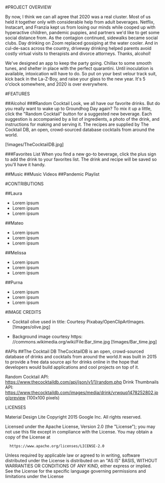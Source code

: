 #PROJECT OVERVIEW

By now, I think we can all agree that 2020 was a real cluster. Most of us held it together only with considerable help from adult beverages. Netflix, Instacart, and Franzia kept us from losing our minds while cooped up with hyperactive children, pandemic puppies, and partners we'd like to get some social distance from. As the contagion continued, sidewalks became social clubs. Day drinking on Zoom replaced gossiping at the water cooler. And in cul-de-sacs across the country, driveway drinking helped parents avoid costly virtual visits to therapists and divorce attorneys. Thanks, alcohol!

We've designed an app to keep the party going. Chillax to some smooth tunes, and shelter in place with the perfect quarantini. Until inoculation is available, intoxication will have to do. So put on your best velour track suit, kick back in the La-Z-Boy, and raise your glass to the new year. It's 5 o'clock somewhere, and 2020 is over everywhere.

#FEATURES

##Alcohol
###Random Cocktail
Look, we all have our favorite drinks. But do you really want to wake up to Groundhog Day again? To mix it up a little, click the "Random Cocktail" button for a suggested new beverage. Each suggestion is accompanied by a list of ingredients, a photo of the drink, and instructions for making and serving it. The recipes are supplied by The Cocktail DB, an open, crowd-sourced database cocktails from around the world.

[!images/TheCocktailDB.jpg]

###Favorites List
When you find a new go-to beverage, click the plus sign to add the drink to your favorites list. The drink and recipe will be saved so you'll have it handy.

##Music
##Music Videos
##Pandemic Playlist

#CONTRIBUTIONS

##Laura

- Lorem ipsum
- Lorem ipsum
- Lorem ipsum

##Mateo

- Lorem ipsum
- Lorem ipsum
- Lorem ipsum

##Melissa

- Lorem ipsum
- Lorem ipsum
- Lorem ipsum

##Purna

- Lorem ipsum
- Lorem ipsum
- Lorem ipsum

#IMAGE CREDITS

- Cocktail olive used in title: Courtesy Pixabay/OpenClipArtImages. [!images/olive.jpg]

- Background image courtesy https: //commons.wikimedia.org/wiki/File:Bar_time.jpg [!images/Bar_time.jpg]

#APIs
##The Cocktail DB
TheCocktailDB is an open, crowd-sourced database of drinks and cocktails from around the world.It was built in 2015 to provide a free data source api for drinks online in the hope that developers would build applications and cool projects on top of it.

Random Cocktail API: https://www.thecocktaildb.com/api/json/v1/1/random.php
Drink Thumbnails API: https://www.thecocktaildb.com/images/media/drink/vrwquq1478252802.jpg/preview (100x100 pixels)

LICENSES

Material Design Lite
Copyright 2015 Google Inc. All rights reserved.

Licensed under the Apache License, Version 2.0 (the "License");
you may not use this file except in compliance with the License.
You may obtain a copy of the License at

      https://www.apache.org/licenses/LICENSE-2.0

Unless required by applicable law or agreed to in writing, software
distributed under the License is distributed on an "AS IS" BASIS,
WITHOUT WARRANTIES OR CONDITIONS OF ANY KIND, either express or implied.
See the License for the specific language governing permissions and
limitations under the License
